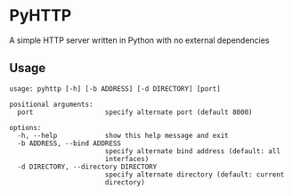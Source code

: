 # PyHTTP

A simple HTTP server written in Python with no external dependencies

## Usage
```
usage: pyhttp [-h] [-b ADDRESS] [-d DIRECTORY] [port]

positional arguments:
  port                  specify alternate port (default 8000)

options:
  -h, --help            show this help message and exit
  -b ADDRESS, --bind ADDRESS
                        specify alternate bind address (default: all
                        interfaces)
  -d DIRECTORY, --directory DIRECTORY
                        specify alternate directory (default: current
                        directory)
```

